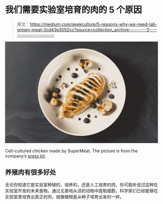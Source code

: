 # 我们需要实验室培育的肉的 5 个原因

> 原文：<https://medium.com/geekculture/5-reasons-why-we-need-lab-grown-meat-3cd43e3052cc?source=collection_archive---------3----------------------->

![](img/321bbde19a9d2a0df94ba8f5588905a7.png)

Cell-cultured chicken made by SuperMeat. The picture is from the company’s [press kit](https://supermeat.com/press/).

## 养殖肉有很多好处

无论你知道它是实验室种植的，培养的，还是人工培育的肉，你可能听说过这种在实验室开发的未来食物。通过无害地从活的动物中提取细胞，科学家们已经能够在实验室里培育出真正的肉，就像植物是从种子培育出来的一样。